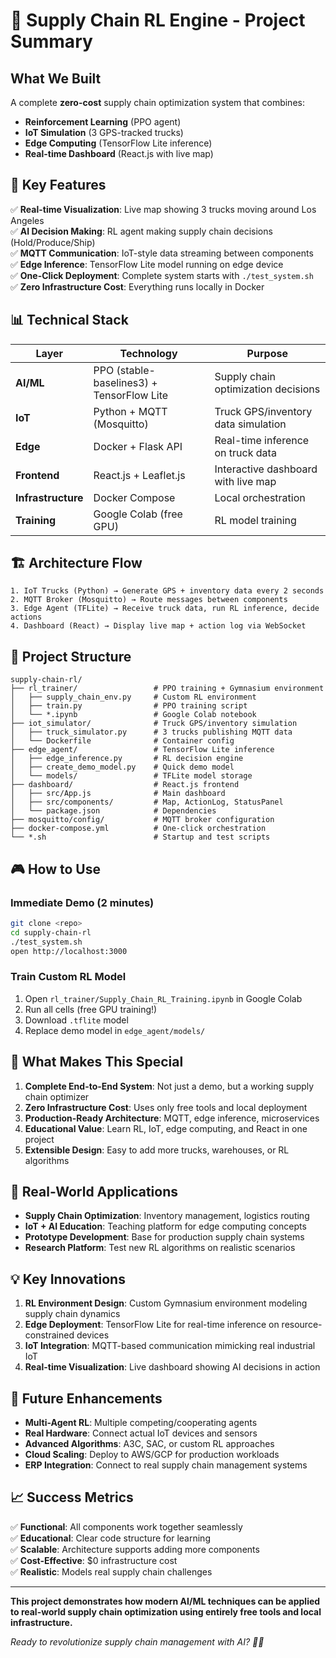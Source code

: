 # 🚀 Supply Chain RL Engine - Project Summary

## What We Built

A complete **zero-cost** supply chain optimization system that combines:
- **Reinforcement Learning** (PPO agent)
- **IoT Simulation** (3 GPS-tracked trucks)
- **Edge Computing** (TensorFlow Lite inference)
- **Real-time Dashboard** (React.js with live map)

## 🎯 Key Features

✅ **Real-time Visualization**: Live map showing 3 trucks moving around Los Angeles  
✅ **AI Decision Making**: RL agent making supply chain decisions (Hold/Produce/Ship)  
✅ **MQTT Communication**: IoT-style data streaming between components  
✅ **Edge Inference**: TensorFlow Lite model running on edge device  
✅ **One-Click Deployment**: Complete system starts with `./test_system.sh`  
✅ **Zero Infrastructure Cost**: Everything runs locally in Docker  

## 📊 Technical Stack

| Layer | Technology | Purpose |
|-------|------------|---------|
| **AI/ML** | PPO (stable-baselines3) + TensorFlow Lite | Supply chain optimization decisions |
| **IoT** | Python + MQTT (Mosquitto) | Truck GPS/inventory data simulation |
| **Edge** | Docker + Flask API | Real-time inference on truck data |
| **Frontend** | React.js + Leaflet.js | Interactive dashboard with live map |
| **Infrastructure** | Docker Compose | Local orchestration |
| **Training** | Google Colab (free GPU) | RL model training |

## 🏗️ Architecture Flow

```
1. IoT Trucks (Python) → Generate GPS + inventory data every 2 seconds
2. MQTT Broker (Mosquitto) → Route messages between components  
3. Edge Agent (TFLite) → Receive truck data, run RL inference, decide actions
4. Dashboard (React) → Display live map + action log via WebSocket
```

## 📁 Project Structure

```
supply-chain-rl/
├── rl_trainer/                 # PPO training + Gymnasium environment
│   ├── supply_chain_env.py     # Custom RL environment
│   ├── train.py                # PPO training script
│   └── *.ipynb                 # Google Colab notebook
├── iot_simulator/              # Truck GPS/inventory simulation
│   ├── truck_simulator.py      # 3 trucks publishing MQTT data
│   └── Dockerfile              # Container config
├── edge_agent/                 # TensorFlow Lite inference
│   ├── edge_inference.py       # RL decision engine
│   ├── create_demo_model.py    # Quick demo model
│   └── models/                 # TFLite model storage
├── dashboard/                  # React.js frontend
│   ├── src/App.js              # Main dashboard
│   ├── src/components/         # Map, ActionLog, StatusPanel
│   └── package.json            # Dependencies
├── mosquitto/config/           # MQTT broker configuration
├── docker-compose.yml          # One-click orchestration
└── *.sh                        # Startup and test scripts
```

## 🎮 How to Use

### Immediate Demo (2 minutes)
```bash
git clone <repo>
cd supply-chain-rl
./test_system.sh
open http://localhost:3000
```

### Train Custom RL Model
1. Open `rl_trainer/Supply_Chain_RL_Training.ipynb` in Google Colab
2. Run all cells (free GPU training!)
3. Download `.tflite` model
4. Replace demo model in `edge_agent/models/`

## 🌟 What Makes This Special

1. **Complete End-to-End System**: Not just a demo, but a working supply chain optimizer
2. **Zero Infrastructure Cost**: Uses only free tools and local deployment
3. **Production-Ready Architecture**: MQTT, edge inference, microservices
4. **Educational Value**: Learn RL, IoT, edge computing, and React in one project
5. **Extensible Design**: Easy to add more trucks, warehouses, or RL algorithms

## 🎯 Real-World Applications

- **Supply Chain Optimization**: Inventory management, logistics routing
- **IoT + AI Education**: Teaching platform for edge computing concepts  
- **Prototype Development**: Base for production supply chain systems
- **Research Platform**: Test new RL algorithms on realistic scenarios

## 💡 Key Innovations

1. **RL Environment Design**: Custom Gymnasium environment modeling supply chain dynamics
2. **Edge Deployment**: TensorFlow Lite for real-time inference on resource-constrained devices
3. **IoT Integration**: MQTT-based communication mimicking real industrial IoT
4. **Real-time Visualization**: Live dashboard showing AI decisions in action

## 🚀 Future Enhancements

- **Multi-Agent RL**: Multiple competing/cooperating agents
- **Real Hardware**: Connect actual IoT devices and sensors
- **Advanced Algorithms**: A3C, SAC, or custom RL approaches
- **Cloud Scaling**: Deploy to AWS/GCP for production workloads
- **ERP Integration**: Connect to real supply chain management systems

## 📈 Success Metrics

✅ **Functional**: All components work together seamlessly  
✅ **Educational**: Clear code structure for learning  
✅ **Scalable**: Architecture supports adding more components  
✅ **Cost-Effective**: $0 infrastructure cost  
✅ **Realistic**: Models real supply chain challenges  

---

**This project demonstrates how modern AI/ML techniques can be applied to real-world supply chain optimization using entirely free tools and local infrastructure.**

*Ready to revolutionize supply chain management with AI? 🚛🤖*
